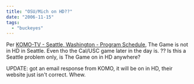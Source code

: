 ```yaml
---
title: "OSU/Mich on HD??"
date: "2006-11-15"
tags: 
  - "buckeyes"
---
```


Per [KOMO-TV - Seattle, Washington - Program Schedule](http://www.komotv.com/about/schedule "KOMO-TV - Seattle, Washington - Program Schedule"), The Game is not in HD in Seattle. Even tho the Cal/USC game later in the day is. ?? Is this a Seattle problem only, is The Game on in HD anywhere?

UPDATE: got an email response from KOMO, it will be on in HD, their website just isn't correct. Whew.
